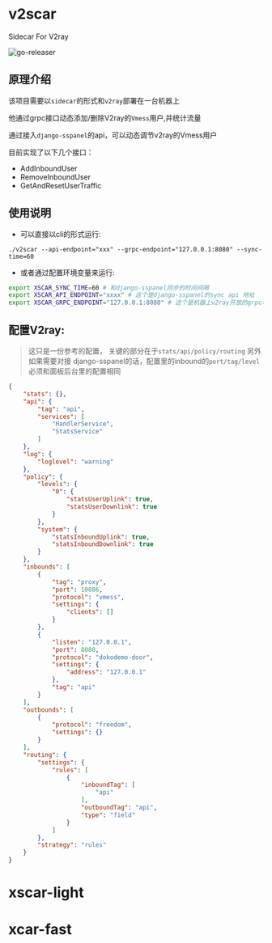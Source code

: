 # v2scar
Sidecar For V2ray

![go-releaser](https://github.com/Ehco1996/v2scar/workflows/go-releaser/badge.svg)

## 原理介绍

该项目需要以`sidecar`的形式和`v2ray`部署在一台机器上

他通过grpc接口动态添加/删除V2ray的`Vmess`用户,并统计流量

通过接入`django-sspanel`的api，可以动态调节v2ray的Vmess用户

目前实现了以下几个接口：

* AddInboundUser
* RemoveInboundUser
* GetAndResetUserTraffic

## 使用说明

* 可以直接以cli的形式运行:

`./v2scar --api-endpoint="xxx" --grpc-endpoint="127.0.0.1:8080" --sync-time=60`

* 或者通过配置环境变量来运行:

```bash
export XSCAR_SYNC_TIME=60 # 和django-sspanel同步的时间间隔
export XSCAR_API_ENDPOINT="xxxx" # 这个是django-sspanel的sync api 地址
export XSCAR_GRPC_ENDPOINT="127.0.0.1:8080" # 这个是机器上v2ray开放的grpc地址
```

## 配置V2ray:

> 这只是一份参考的配置，
> 关键的部分在于`stats/api/policy/routing`
> 另外如果需要对接 django-sspanel的话，配置里的inbound的`port/tag/level`必须和面板后台里的配置相同

```json
{
    "stats": {},
    "api": {
        "tag": "api",
        "services": [
            "HandlerService",
            "StatsService"
        ]
    },
    "log": {
        "loglevel": "warning"
    },
    "policy": {
        "levels": {
            "0": {
                "statsUserUplink": true,
                "statsUserDownlink": true
            }
        },
        "system": {
            "statsInboundUplink": true,
            "statsInboundDownlink": true
        }
    },
    "inbounds": [
        {
            "tag": "proxy",
            "port": 10086,
            "protocol": "vmess",
            "settings": {
                "clients": []
            }
        },
        {
            "listen": "127.0.0.1",
            "port": 8080,
            "protocol": "dokodemo-door",
            "settings": {
                "address": "127.0.0.1"
            },
            "tag": "api"
        }
    ],
    "outbounds": [
        {
            "protocol": "freedom",
            "settings": {}
        }
    ],
    "routing": {
        "settings": {
            "rules": [
                {
                    "inboundTag": [
                        "api"
                    ],
                    "outboundTag": "api",
                    "type": "field"
                }
            ]
        },
        "strategy": "rules"
    }
}
```
# xscar-light
# xcar-fast
